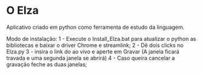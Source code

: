 # O Elza
Aplicativo criado em python como ferramenta de estudo da linguagem.

Modo de instalação:
1 - Execute o Install_Elza.bat para atualizar o python as bibliotecas e baixar o driver Chrome e streamlink;
2 - Dê dois clicks no Elza.py
3 - insira o link do ao vivo e aperte em Gravar (A janela ficará travada e uma segunda janela se abrirá)
4 - Caso queira cancelar a gravação feche as duas janelas;
